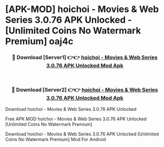 # [APK-MOD] hoichoi - Movies & Web Series 3.0.76 APK Unlocked - [Unlimited Coins No Watermark Premium] oaj4c



<div align="center">
<h3>🔴 Download [Server1] 👉👉 <a href="https://momento.my/?title=hoichoi_-_Movies_&_Web_Series_3.0.76_APK_Unlocked">hoichoi - Movies & Web Series 3.0.76 APK Unlocked Mod Apk</a></h3><br>

<h3>🔴 Download [Server2] 👉👉 <a href="https://momento.my/?title=hoichoi_-_Movies_&_Web_Series_3.0.76_APK_Unlocked">hoichoi - Movies & Web Series 3.0.76 APK Unlocked Mod Apk</a></h3>
</div>



Download hoichoi - Movies & Web Series 3.0.76 APK Unlocked 

Free APK MOD hoichoi - Movies & Web Series 3.0.76 APK Unlocked [Unlimited Coins No Watermark Premium]

Download hoichoi - Movies & Web Series 3.0.76 APK Unlocked [Unlimited Coins No Watermark Premium] Mod For Android
